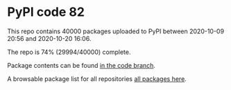 # PyPI code 82

This repo contains 40000 packages uploaded to PyPI between 
2020-10-09 20:56 and 2020-10-20 16:06.

The repo is 74% (29994/40000) complete.

Package contents can be found [in the code branch](https://github.com/pypi-data/pypi-mirror-82/tree/code/packages).

A browsable package list for all repositories [all packages here](https://pypi-data.github.io/website/repositories/pypi-mirror-82).


